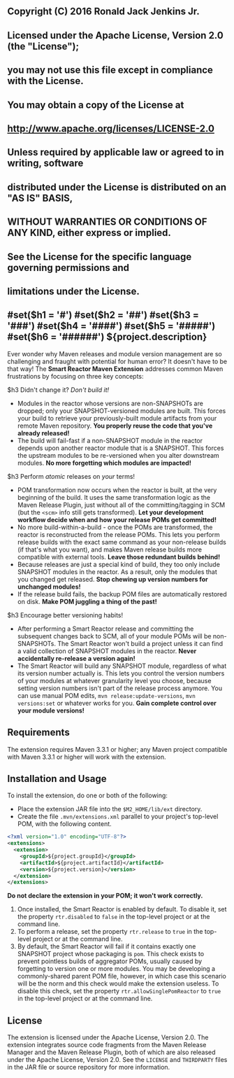 ## Copyright (C) 2016 Ronald Jack Jenkins Jr.
## 
## Licensed under the Apache License, Version 2.0 (the "License");
## you may not use this file except in compliance with the License.
## You may obtain a copy of the License at
## 
## http://www.apache.org/licenses/LICENSE-2.0
## 
## Unless required by applicable law or agreed to in writing, software
## distributed under the License is distributed on an "AS IS" BASIS,
## WITHOUT WARRANTIES OR CONDITIONS OF ANY KIND, either express or implied.
## See the License for the specific language governing permissions and
## limitations under the License.
#set($h1 = '#')
#set($h2 = '##')
#set($h3 = '###')
#set($h4 = '####')
#set($h5 = '#####')
#set($h6 = '######')
${project.description}
---

Ever wonder why Maven releases and module version management are so challenging and fraught with potential for human error? It doesn't have to be that way! The **Smart Reactor Maven Extension** addresses common Maven frustrations by focusing on three key concepts:

$h3 Didn't change it? *Don't build it!*

+ Modules in the reactor whose versions are non-SNAPSHOTs are dropped; only your SNAPSHOT-versioned modules are built. This forces your build to retrieve your previously-built module artifacts from your remote Maven repository. **You properly reuse the code that you've already released!**
+ The build will fail-fast if a non-SNAPSHOT module in the reactor depends upon another reactor module that is a SNAPSHOT. This forces the upstream modules to be re-versioned when you alter downstream modules. **No more forgetting which modules are impacted!**

$h3 Perform *atomic* releases on *your* terms!

+ POM transformation now occurs when the reactor is built, at the very beginning of the build. It uses the same transformation logic as the Maven Release Plugin, just without all of the committing/tagging in SCM (but the `<scm>` info still gets transformed). **Let your development workflow decide when and how your release POMs get committed!**
+ No more build-within-a-build - once the POMs are transformed, the reactor is reconstructed from the release POMs. This lets you perform release builds with the exact same command as your non-release builds (if that's what you want), and makes Maven release builds more compatible with external tools. **Leave those redundant builds behind!**
+ Because releases are just a special kind of build, they too only include SNAPSHOT modules in the reactor. As a result, only the modules that you changed get released. **Stop chewing up version numbers for unchanged modules!**
+ If the release build fails, the backup POM files are automatically restored on disk. **Make POM juggling a thing of the past!**

$h3 Encourage better versioning habits!

+ After performing a Smart Reactor release and committing the subsequent changes back to SCM, all of your module POMs will be non-SNAPSHOTs. The Smart Reactor won't build a project unless it can find a valid collection of SNAPSHOT modules in the reactor. **Never accidentally re-release a version again!**
+ The Smart Reactor will build any SNAPSHOT module, regardless of what its version number actually is. This lets you control the version numbers of your modules at whatever granularity level you choose, because setting version numbers isn't part of the release process anymore. You can use manual POM edits, `mvn release:update-versions`, `mvn versions:set` or whatever works for you. **Gain complete control over your module versions!**

Requirements
---

The extension requires Maven 3.3.1 or higher; any Maven project compatible with Maven 3.3.1 or higher will work with the extension.

Installation and Usage
---

To install the extension, do one or both of the following:

+ Place the extension JAR file into the `$M2_HOME/lib/ext` directory.
+ Create the file `.mvn/extensions.xml` parallel to your project's top-level POM, with the following content.

```xml
<?xml version="1.0" encoding="UTF-8"?>
<extensions>
  <extension>
    <groupId>${project.groupId}</groupId>
    <artifactId>${project.artifactId}</artifactId>
    <version>${project.version}</version>
  </extension>
</extensions>
```
**Do not declare the extension in your POM; it won't work correctly.**

1. Once installed, the Smart Reactor is enabled by default. To disable it, set the property `rtr.disabled` to `false` in the top-level project or at the command line.
1. To perform a release, set the property `rtr.release` to `true` in the top-level project or at the command line.
1. By default, the Smart Reactor will fail if it contains exactly one SNAPSHOT project whose packaging is `pom`. This check exists to prevent pointless builds of aggregator POMs, usually caused by forgetting to version one or more modules. You may be developing a commonly-shared parent POM file, however, in which case this scenario will be the norm and this check would make the extension useless. To disable this check, set the property `rtr.allowSinglePomReactor` to `true` in the top-level project or at the command line. 

License
---

The extension is licensed under the Apache License, Version 2.0. The extension integrates source code fragments from the Maven Release Manager and the Maven Release Plugin, both of which are also released under the Apache License, Version 2.0. See the `LICENSE` and `THIRDPARTY` files in the JAR file or source repository for more information.
